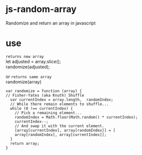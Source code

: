 # js-random-array
Randomize and return an array in javascript

# use
`returns new array`<br>
  let adjusted = array.slice();<br>
  randomize(adjusted);<br>
  
or
`returns same array`<br>
  randomize(array)
  
`var randomize = function (array) {`<br>
`// Fisher-Yates (aka Knuth) Shuffle`<br>
`  var currentIndex = array.length,  randomIndex;`<br>
`  // While there remain elements to shuffle...`<br>
`  while (0 !== currentIndex) {`<br>
`    // Pick a remaining element...`<br>
`    randomIndex = Math.floor(Math.random() * currentIndex);`<br>
`    currentIndex--;`<br>
`    // And swap it with the current element.`<br>
`    [array[currentIndex], array[randomIndex]] = [`<br>
`    array[randomIndex], array[currentIndex]];`<br>
`  }`<br>
`  return array;`<br>
`}`<br>
